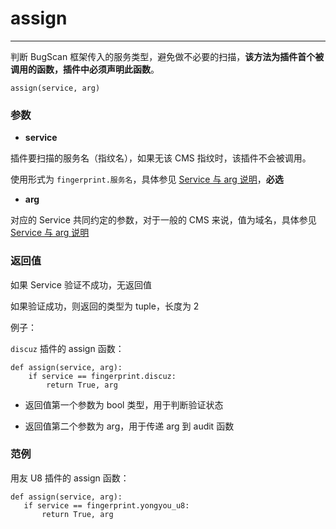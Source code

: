 # assign
---

判断 BugScan 框架传入的服务类型，避免做不必要的扫描，**该方法为插件首个被调用的函数，插件中必须声明此函数**。

```
assign(service, arg)
```

### 参数

* **service**

 插件要扫描的服务名（指纹名），如果无该 CMS 指纹时，该插件不会被调用。
 
 使用形式为 `fingerprint.服务名`，具体参见 [Service 与 arg 说明](2-8.md)，**必选**

* **arg**

 对应的 Service 共同约定的参数，对于一般的 CMS 来说，值为域名，具体参见 [Service 与 arg 说明](2-8.md)
 
### 返回值

如果 Service 验证不成功，无返回值

如果验证成功，则返回的类型为 tuple，长度为 2

例子：

`discuz` 插件的 assign 函数：

```
def assign(service, arg):
    if service == fingerprint.discuz:
        return True, arg
```

* 返回值第一个参数为 bool 类型，用于判断验证状态

* 返回值第二个参数为 arg，用于传递 arg 到 audit 函数

### 范例

用友 U8 插件的 assign 函数：

 ```
def assign(service, arg):
    if service == fingerprint.yongyou_u8:
        return True, arg
 ```
